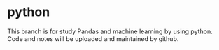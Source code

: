 # python
This branch is for study Pandas and machine learning by using python.
Code and notes will be uploaded and maintained by github.
